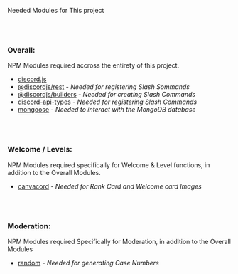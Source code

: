 Needed Modules for This project

<br></br>

### Overall: 
NPM Modules required accross the entirety of this project.

 - [discord.js](https://www.npmjs.com/package/discord.js?source=post_page-----7b5fe27cb6fa----------------------)
 - [@discordjs/rest](https://discordjs.guide) *- Needed for registering Slash Sommands*
 - [@discordjs/builders](https://discordjs.guide) *- Needed for creating Slash Commands*
 - [discord-api-types](https://discordjs.guide) *- Needed for registering Slash Commands*
 - [mongoose](https://www.npmjs.com/package/mongoose) *- Needed to interact with the MongoDB database*

<br></br>

### Welcome / Levels: 
NPM Modules required specifically for Welcome & Level functions, in addition to the Overall Modules.
 
 - [canvacord](https://www.npmjs.com/package/canvacord) *- Needed for Rank Card and Welcome card Images*


<br></br>

### Moderation:
NPM Modules required Specifically for Moderation, in addition to the Overall Modules

 - [random](https://www.npmjs.com/package/random) *- Needed for generating Case Numbers*